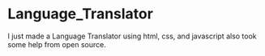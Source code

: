 # Language_Translator
I just made a Language Translator using html, css, and javascript also took some help from open source.
